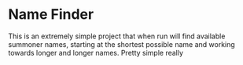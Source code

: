 # Name Finder
This is an extremely simple project that when run will find available summoner names, starting at the shortest possible name and working towards longer and longer names. Pretty simple really